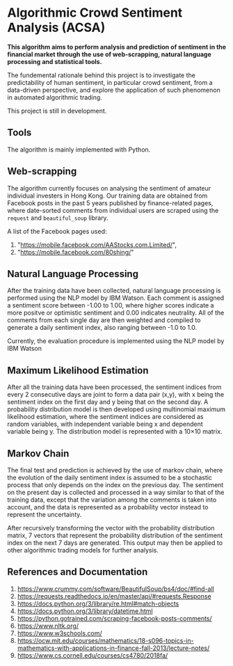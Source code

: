 # Algorithmic Crowd Sentiment Analysis (ACSA)
**This algorithm aims to perform analysis and prediction of sentiment in the financial market through the use of web-scrapping, natural language processing and statistical tools.**

The fundemental rationale behind this project is to investigate the predictability of human sentiment, in particular crowd sentiment, from a data-driven perspective, and explore the application of such phenomenon in automated algorithmic trading.

This project is still in development.

## Tools
The algorithm is mainly implemented with Python.

## Web-scrapping
The algorithm currently focuses on analysing the sentiment of amateur individual investers in Hong Kong. Our training data are obtained from Facebook posts in the past 5 years published by finance-related pages, where date-sorted comments from individual users are scraped using the `request` and `beautiful_soup` library.

A list of the Facebook pages used:
1. "https://mobile.facebook.com/AAStocks.com.Limited/",
2. "https://mobile.facebook.com/80shing/"

## Natural Language Processing
After the training data have been collected, natural language processing is performed using the NLP model by IBM Watson. Each comment is assigned a sentiment score between -1.00 to 1.00, where higher scores indicate a more positve or optimistic sentiment and 0.00 indicates neutrality. All of the comments from each single day are then weighted and compiled to generate a daily sentiment index, also ranging between -1.0 to 1.0.

Currently, the evaluation procedure is implemented using the NLP model by IBM Watson

## Maximum Likelihood Estimation
After all the training data have been processed, the sentiment indices from every 2 consecutive days are joint to form a data pair (x,y), with x being the sentiment index on the first day and y being that on the second day. A probability distribution model is then developed using multinomial maximum likelihood estimation, where the sentiment indices are considered as random variables, with independent variable being x and dependent variable being y. The distribution model is represented with a 10×10 matrix.

## Markov Chain
The final test and prediction is achieved by the use of markov chain, where the evolution of the daily sentiment index is assumed to be a stochastic process that only depends on the index on the previous day. The sentiment on the present day is collected and processed in a way similar to that of the training data, except that the variation among the comments is taken into account, and the data is represented as a probability vector instead to represent the uncertainty.

After recursively transforming the vector with the probability distribution matrix, 7 vectors that represent the probability distribution of the sentiment index on the next 7 days are generated. This output may then be applied to other algorithmic trading models for further analysis.

## References and Documentation
1. https://www.crummy.com/software/BeautifulSoup/bs4/doc/#find-all
2. https://requests.readthedocs.io/en/master/api/#requests.Response
3. https://docs.python.org/3/library/re.html#match-objects
4. https://docs.python.org/3/library/datetime.html
5. https://python.gotrained.com/scraping-facebook-posts-comments/
6. https://www.nltk.org/
7. https://www.w3schools.com/
8. https://ocw.mit.edu/courses/mathematics/18-s096-topics-in-mathematics-with-applications-in-finance-fall-2013/lecture-notes/
9. https://www.cs.cornell.edu/courses/cs4780/2018fa/
